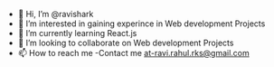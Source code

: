- 👋 Hi, I’m @ravishark
- 👀 I’m interested in gaining experince in Web development Projects
- 🌱 I’m currently learning React.js
- 💞️ I’m looking to collaborate on Web development Projects
- 📫 How to reach me -Contact me at-ravi.rahul.rks@gmail.com

<!---
ravishark/ravishark is a ✨ special ✨ repository because its `README.md` (this file) appears on your GitHub profile.
You can click the Preview link to take a look at your changes.
--->
